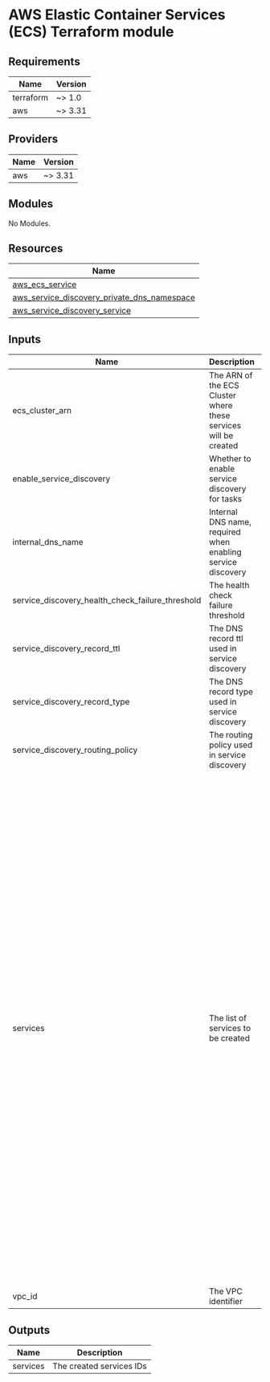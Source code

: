 # AWS Elastic Container Services (ECS) Terraform module

<!-- BEGINNING OF PRE-COMMIT-TERRAFORM DOCS HOOK -->
## Requirements

| Name | Version |
|------|---------|
| terraform | ~> 1.0 |
| aws | ~> 3.31 |

## Providers

| Name | Version |
|------|---------|
| aws | ~> 3.31 |

## Modules

No Modules.

## Resources

| Name |
|------|
| [aws_ecs_service](https://registry.terraform.io/providers/hashicorp/aws/latest/docs/resources/ecs_service) |
| [aws_service_discovery_private_dns_namespace](https://registry.terraform.io/providers/hashicorp/aws/latest/docs/resources/service_discovery_private_dns_namespace) |
| [aws_service_discovery_service](https://registry.terraform.io/providers/hashicorp/aws/latest/docs/resources/service_discovery_service) |

## Inputs

| Name | Description | Type | Default | Required |
|------|-------------|------|---------|:--------:|
| ecs\_cluster\_arn | The ARN of the ECS Cluster where these services will be created | `string` | n/a | yes |
| enable\_service\_discovery | Whether to enable service discovery for tasks | `bool` | n/a | yes |
| internal\_dns\_name | Internal DNS name, required when enabling service discovery | `string` | `""` | no |
| service\_discovery\_health\_check\_failure\_threshold | The health check failure threshold | `number` | `1` | no |
| service\_discovery\_record\_ttl | The DNS record ttl used in service discovery | `number` | `10` | no |
| service\_discovery\_record\_type | The DNS record type used in service discovery | `string` | `"A"` | no |
| service\_discovery\_routing\_policy | The routing policy used in service discovery | `string` | `"MULTIVALUE"` | no |
| services | The list of services to be created | <pre>map(object({<br>    task_definition_arn = string<br>    launch_type         = optional(string)<br>    scheduling_strategy = optional(string)<br><br>    desired_count                      = optional(number)<br>    deployment_minimum_healthy_percent = optional(number)<br>    deployment_maximum_percent         = optional(number)<br>    health_check_grace_period_seconds  = optional(number)<br><br>    load_balancers = map(object({<br>      elb_name         = optional(string)<br>      target_group_arn = optional(string)<br>      container_name   = string<br>      container_port   = number<br>    }))<br><br>    capacity_provider_strategy = optional(object({<br>      base              = optional(number)<br>      capacity_provider = string<br>      weight            = optional(number)<br>    }))<br><br>    deployment_circuit_breaker = optional(object({<br>      enable   = bool<br>      rollback = bool<br>    }))<br><br>    deployment_controller = optional(object({<br>      type = optional(string)<br>    }))<br><br>    placement_constraints = map(object({<br>      type       = string<br>      expression = optional(string)<br>    }))<br><br>    ordered_placement_strategies = map(object({<br>      type  = string<br>      field = optional(string)<br>    }))<br><br>    network_configuration = optional(object({<br>      subnets          = list(string)<br>      security_groups  = list(string)<br>      assign_public_ip = optional(bool)<br>    }))<br>  }))</pre> | n/a | yes |
| vpc\_id | The VPC identifier | `string` | n/a | yes |

## Outputs

| Name | Description |
|------|-------------|
| services | The created services IDs |
<!-- END OF PRE-COMMIT-TERRAFORM DOCS HOOK -->
